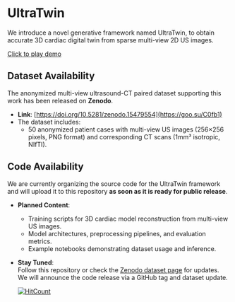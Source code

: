 # UltraTwin  
We introduce a novel generative framework named UltraTwin, to obtain accurate 3D cardiac digital twin from sparse multi-view 2D US images.  

[Click to play demo](https://jacksonyu-321.github.io/UltraTwin/blob/main/demo/video.html)  


## Dataset Availability  
The anonymized multi-view ultrasound-CT paired dataset supporting this work has been released on **Zenodo**.  

- **Link**: [https://doi.org/10.5281/zenodo.15479554](https://goo.su/C0fb1)  
- The dataset includes:  
  - 50 anonymized patient cases with multi-view US images (256×256 pixels, PNG format) and corresponding CT scans (1mm³ isotropic, NIfTI).  


## Code Availability  
We are currently organizing the source code for the UltraTwin framework and will upload it to this repository **as soon as it is ready for public release**.  

- **Planned Content**:  
  - Training scripts for 3D cardiac model reconstruction from multi-view US images.  
  - Model architectures, preprocessing pipelines, and evaluation metrics.  
  - Example notebooks demonstrating dataset usage and inference.  
- **Stay Tuned**:  
  Follow this repository or check the [Zenodo dataset page](https://doi.org/10.5281/zenodo.15479554) for updates. We will announce the code release via a GitHub tag and dataset update.  


  [![HitCount](https://hits.dwyl.com/MICCAI2025-875/UltraTwin.svg?style=flat-square&show=unique)](http://hits.dwyl.com/MICCAI2025-875/UltraTwin)

